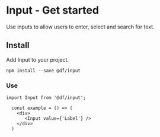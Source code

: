 # Input - Get started

Use inputs to allow users to enter, select and search for text.

## Install

Add Input to your project.

`npm install --save @df/input`

### **Use**

`import Input from '@df/input';`

```
  const example = () => (
    <div>
       <Input value={'Label'} />
    </div>
  )
```
